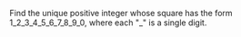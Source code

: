 Find the unique positive integer whose square has the form 1\_2\_3\_4\_5\_6\_7\_8\_9\_0,
where each "\_" is a single digit.
